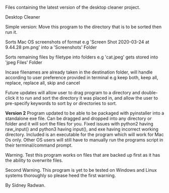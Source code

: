 Files containing the latest version of the desktop cleaner project.

Desktop Cleaner

Simple version: Move this program to the directory that is to be sorted then run it.

Sorts Mac OS screenshots of format e.g 'Screen Shot 2020-03-24 at 9.44.28 pm.png' into a 'Screenshots' Folder

Sorts remaining files by filetype into folders e.g 'cat.jpeg' gets stored into 'jpeg Files' Folder

Incase filenames are already taken in the destination folder, will handle according to user preference 
provided in terminal e.g keep both, keep all, replace, replace all, skip and cancel

Future updates will allow user to drag program to a directory and double-click it to run and sort the directory 
it was placed in, and allow the user to pre-specify keywords to sort by or directories to sort.

**Version 2** Program updated to be able to be packaged with pyinstaller into a standalone exe file. Can be
dragged and dropped into any directory or folder and it will sort the files for you. 
Fixed issues with python2 having raw_input() and python3 having input(), and exe having incorrect working directory.
Included is an executable for the program which will work for Mac Os only. Other OS users will still have to manually
run the programs script in their terminal/command prompt.

Warning. Test this program works on files that are backed up first as it has the ability to overwrite files.

Second Warning. This program is yet to be tested on Windows and Linux systems thoroughly so please heed the 
first warning.

By Sidney Radwan.
